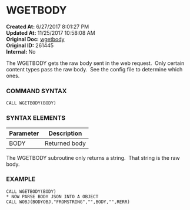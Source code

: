 # WGETBODY 

**Created At:** 6/27/2017 8:01:27 PM  
**Updated At:** 11/25/2017 10:58:08 AM  
**Original Doc:** [wgetbody](https://docs.zumasys.com/36566-mv-connect-api/wgetbody)  
**Original ID:** 261445  
**Internal:** No  


The WGETBODY gets the raw body sent in the web request.  Only certain content types pass the raw body.  See the config file to determine which ones.

### **COMMAND SYNTAX**

```
CALL WGETBODY(BODY)
```

### **SYNTAX ELEMENTS**


| Parameter | Description |
| --- | --- |
| BODY | Returned body |


The WGETBODY subroutine only returns a string.  That string is the raw body.

### EXAMPLE

```
CALL WGETBODY(BODY)
* NOW PARSE BODY JSON INTO A OBJECT
CALL WOBJ(BODYOBJ,"FROMSTRING","",BODY,"",RERR)
```
